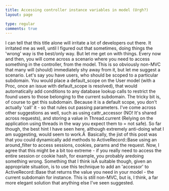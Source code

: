 ```yaml
---
title: Accessing controller instance variables in model (Urgh?)
layout: page

type: regular
comments: true
---
```


I can tell that this title alone will irritate a lot of developers out there.
It irritated me as well, until I figured out that sometimes, doing things the
'wrong' way is the best/only way. But let me get on with things.
Every now and then, you will come across a scenario where you need to access
something in the controller, from the model. This is so obviously non-MVC that
many will (should) immediately shy away from it, but let me suggest a scenario.
Let's say you have users, who should be scoped to a particular subdomain. You
would place a default_scope on the User model (with a Proc, once an issue with
default_scope is resolved), that would automatically add conditions to any
database lookup calls to restrict the found users to those belonging to the
current subdomain. The tricky bit is, of course to get this subdomain. Because
it is a default scope, you don't actually 'call' it - so that rules out passing
parameters. I've come across other suggestions as well, such as using
cattr_accessor (NO! It's shared across requests), and storing a value in
Thread.current (Relying on the application using threads in the way you expect
them to = not safe). So far though, the best hint I have seen here, although
extremely anti-doing what I am suggesting, would seem to work.Â 
Basically, the jist of this post was that you could dynamically add methods to
ActiveRecord::Base using an around_filter to access sessions, cookies, params
and the request. Now, I agree that this might be a bit too extreme - if you
really need to access the entire session or cookie hash, for example, you
probably aredoing something wrong. Something that I think isÂ suitable though,
given an appropriate situation, is to use this technique to add an 'accessor'
to ActiveRecord::Base that returns the value you need in your model - the
current subdomain for instance. This is still non-MVC, but is, I think, a far
more elegant solution that anything else I've seen suggested.


